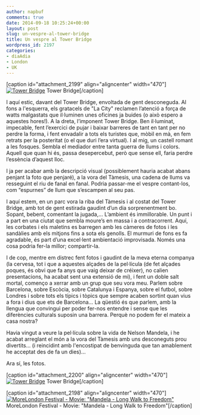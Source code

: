 ```yaml
---
author: napbuf
comments: true
date: 2014-09-18 10:25:24+00:00
layout: post
slug: un-vespre-al-tower-bridge
title: Un vespre al Tower Bridge
wordpress_id: 2197
categories:
- diaAdia
- London
- UK
---
```


[caption id="attachment_2199" align="aligncenter" width="470"][![Tower Bridge](http://napbuf.files.wordpress.com/2014/09/g0021952.jpg)](http://napbuf.wordpress.com/2014/09/18/un-vespre-al-tower-bridge/dcim100gopro-2/#main) Tower Bridge[/caption]

I aquí estic, davant del Tower Bridge, envoltada de gent desconeguda. Al fons a l'esquerra, els gratacels de "La City" reclamen l’atenció a força de watts malgastats que il·luminen unes oficines ja buides (o això espero a aquestes hores!). A la dreta, l’imponent Tower Bridge. Ben il·luminat, impecable, fent l’exercici de pujar i baixar barreres de tant en tant per no perdre la forma, i fent envadalir a tots els turistes que, mòbil en mà, en fem retrats per la posteritat (o el que duri l’era virtual). I al mig, un castell romant a les fosques. Sembla el mediador entre tanta guerra de llums i colors. Aquell que quan hi és, passa desepercebut, però que sense ell, faria perdre l’essència d’aquest lloc.

I ja per acabar amb la descripció visual (possiblement hauria acabat abans penjant la foto que penjaré), a la vora del Tàmesis, una cadena de llums va resseguint el riu de fanal en fanal. Podria passar-me el vespre contant-los, com “espurnes” de llum que s’escampen al seu pas.

I aquí estem, en un parc vora la riba del Tàmesis i al costat del Tower Bridge, amb tot de gent estirada gaudint d’un dia sorprenentment bo. Sopant, bebent, comentant la jugada,… L’ambient és immillorable. Un punt i a part en una ciutat que sembla moure’s en massa i a contracorrent. Aquí, les corbates i els maletins es barregen amb les càmeres de fotos i les sandàlies amb els mitjons fins a sota els genolls. El murmuri de fons es fa agradable, és part d’una excel·lent ambientació improvisada. Només una cosa podria fer-la millor; compartir-la.

I de cop, mentre em distrec fent fotos i gaudint de la meva eterna companya (la cervesa, tot i que a aquestes alçades de la pel·lícula (de fet alçades poques, és obvi que fa anys que vaig deixar de créixer), no calien presentacions, ha acabat sent una extensió de mi), i fent un doble salt mortal, començo a xerrar amb un grup que seu vora meu. Parlem sobre Barcelona, sobre Escòcia, sobre Catalunya i Espanya, sobre el futbol, sobre Londres i sobre tots els típics i tòpics que sempre acaben sortint quan vius a fora i dius que ets de Barcelona… La qüestió és que parlem, amb la llengua que convingui per poder fer-nos entendre i sense que les diferències culturals suposin una barrera. Perquè no podem fer el mateix a casa nostra?

Havia vingut a veure la pel·lícula sobre la vida de Nelson Mandela, i he acabat arreglant el món a la vora del Tàmesis amb uns desconeguts prou divertits… (i reincidint amb l'encostipat de benvinguda que tan amablement he acceptat des de fa un dies)...

Ara sí, les fotos.

[caption id="attachment_2200" align="aligncenter" width="470"][![Tower Bridge](http://napbuf.files.wordpress.com/2014/09/gopr1960.jpg)](http://napbuf.wordpress.com/2014/09/18/un-vespre-al-tower-bridge/dcim100gopro-3/#main) Tower Bridge[/caption]

[caption id="attachment_2198" align="aligncenter" width="470"][![MoreLondon Festival - Movie: "Mandela - Long Walk to Freedom"](http://napbuf.files.wordpress.com/2014/09/g0011947.jpg)](http://napbuf.wordpress.com/2014/09/18/un-vespre-al-tower-bridge/dcim100gopro/#main) MoreLondon Festival - Movie: "Mandela - Long Walk to Freedom"[/caption]
